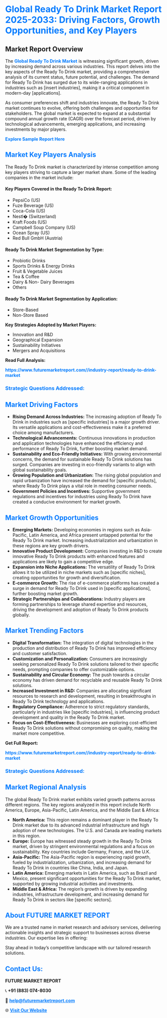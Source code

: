 <h1 style="color: #007BFF;">Global Ready To Drink Market Report 2025-2033: Driving Factors, Growth Opportunities, and Key Players</h1>

<section id="overview">
<h2>Market Report Overview</h2>
<p>The <a href="https://www.futuremarketreport.com//industry-report/ready-to-drink-market" style="color: #007BFF; text-decoration: none;"><strong>Global Ready To Drink Market</strong></a> is witnessing significant growth, driven by increasing demand across various industries. This report delves into the key aspects of the Ready To Drink market, providing a comprehensive analysis of its current status, future potential, and challenges. The demand for Ready To Drink has surged due to its wide-ranging applications in industries such as [insert industries], making it a critical component in modern-day [applications].</p>
<p>As consumer preferences shift and industries innovate, the Ready To Drink market continues to evolve, offering both challenges and opportunities for stakeholders. The global market is expected to expand at a substantial compound annual growth rate (CAGR) over the forecast period, driven by technological advancements, emerging applications, and increasing investments by major players.</p>
</section>

<section id="overview">
<p><a href="https://www.futuremarketreport.com//request-sample/reportId=62989" style="color: #007BFF; text-decoration: none;"><strong>Explore Sample Report Here</strong></a></p>
</section>

<section id="key-players">
<h2 style="color: #007BFF;">Market Key Players Analysis</h2>
<p>The Ready To Drink market is characterized by intense competition among key players striving to capture a larger market share. Some of the leading companies in the market include:</p>
<h4>Key Players Covered in the Ready To Drink Report:</h4>
<ul><li>PepsiCo (US)</li><li>Fuze Beverage (US)</li><li>Coca-Cola (US)</li><li>Nestl� (Switzerland)</li><li>Kraft Foods (US)</li><li>Campbell Soup Company (US)</li><li>Ocean Spray (US)</li><li>Red Bull GmbH (Austria)</li></ul>
<h4>Ready To Drink Market Segmentation by Type:</h4>
<ul><li>Probiotic Drinks</li><li>Sports Drinks &amp; Energy Drinks</li><li>Fruit &amp; Vegetable Juices</li><li>Tea &amp; Coffee</li><li>Dairy &amp; Non- Dairy Beverages</li><li>Others</li></ul>

<h4>Ready To Drink Market Segmentation by Application:</h4>
<ul><li>Store-Based</li><li>Non-Store Based</li></ul>
<p><strong>Key Strategies Adopted by Market Players:</strong></p>
<ul>
<li>Innovation and R&D</li>
<li>Geographical Expansion</li>
<li>Sustainability Initiatives</li>
<li>Mergers and Acquisitions</li>
</ul>
</section>

<section>
<p><strong>Read Full Analysis: </strong></p><a href="https://www.futuremarketreport.com//industry-report/ready-to-drink-market" style="color: #007BFF; text-decoration: none;"><strong>https://www.futuremarketreport.com//industry-report/ready-to-drink-market</strong></a>
<h3 style="color: #007BFF;">Strategic Questions Addressed:</h3>
</section>

<section id="driving-factors">
<h2 style="color: #007BFF;">Market Driving Factors</h2>
<ul>
<li><strong>Rising Demand Across Industries:</strong> The increasing adoption of Ready To Drink in industries such as [specific industries] is a major growth driver. Its versatile applications and cost-effectiveness make it a preferred choice among manufacturers.</li>
<li><strong>Technological Advancements:</strong> Continuous innovations in production and application technologies have enhanced the efficiency and performance of Ready To Drink, further boosting market demand.</li>
<li><strong>Sustainability and Eco-Friendly Initiatives:</strong> With growing environmental concerns, the demand for sustainable Ready To Drink solutions has surged. Companies are investing in eco-friendly variants to align with global sustainability goals.</li>
<li><strong>Growing Population and Urbanization:</strong> The rising global population and rapid urbanization have increased the demand for [specific products], where Ready To Drink plays a vital role in meeting consumer needs.</li>
<li><strong>Government Policies and Incentives:</strong> Supportive government regulations and incentives for industries using Ready To Drink have created a conducive environment for market growth.</li>
</ul>
</section>

<section id="growth-opportunities">
<h2 style="color: #007BFF;">Market Growth Opportunities</h2>
<ul>
<li><strong>Emerging Markets:</strong> Developing economies in regions such as Asia-Pacific, Latin America, and Africa present untapped potential for the Ready To Drink market. Increasing industrialization and urbanization in these regions are key growth drivers.</li>
<li><strong>Innovative Product Development:</strong> Companies investing in R&D to create innovative Ready To Drink products with enhanced features and applications are likely to gain a competitive edge.</li>
<li><strong>Expansion into Niche Applications:</strong> The versatility of Ready To Drink allows it to be utilized in niche markets such as [specific niches], creating opportunities for growth and diversification.</li>
<li><strong>E-commerce Growth:</strong> The rise of e-commerce platforms has created a surge in demand for Ready To Drink used in [specific applications], further boosting market growth.</li>
<li><strong>Strategic Partnerships and Collaborations:</strong> Industry players are forming partnerships to leverage shared expertise and resources, driving the development and adoption of Ready To Drink products globally.</li>
</ul>
</section>

<section id="trending-factors">
<h2 style="color: #007BFF;">Market Trending Factors</h2>
<ul>
<li><strong>Digital Transformation:</strong> The integration of digital technologies in the production and distribution of Ready To Drink has improved efficiency and customer satisfaction.</li>
<li><strong>Customization and Personalization:</strong> Consumers are increasingly seeking personalized Ready To Drink solutions tailored to their specific needs, prompting companies to offer customizable options.</li>
<li><strong>Sustainability and Circular Economy:</strong> The push towards a circular economy has driven demand for recyclable and reusable Ready To Drink solutions.</li>
<li><strong>Increased Investment in R&D:</strong> Companies are allocating significant resources to research and development, resulting in breakthroughs in Ready To Drink technology and applications.</li>
<li><strong>Regulatory Compliance:</strong> Adherence to strict regulatory standards, particularly in industries like [specific industries], is influencing product development and quality in the Ready To Drink market.</li>
<li><strong>Focus on Cost-Effectiveness:</strong> Businesses are exploring cost-efficient Ready To Drink solutions without compromising on quality, making the market more competitive.</li>
</ul>
</section>

<section>
<p><strong>Get Full Report: </strong></p><a href="https://www.futuremarketreport.com//industry-report/ready-to-drink-market" style="color: #007BFF; text-decoration: none;"><strong>https://www.futuremarketreport.com//industry-report/ready-to-drink-market</strong></a>
<h3 style="color: #007BFF;">Strategic Questions Addressed:</h3>
</section>


<section id="regional-analysis">
<h2 style="color: #007BFF;">Market Regional Analysis</h2>
<p>The global Ready To Drink market exhibits varied growth patterns across different regions. The key regions analyzed in this report include North America, Europe, Asia-Pacific, Latin America, and the Middle East & Africa:</p>
<ul>
<li><strong>North America:</strong> This region remains a dominant player in the Ready To Drink market due to its advanced industrial infrastructure and high adoption of new technologies. The U.S. and Canada are leading markets in this region.</li>
<li><strong>Europe:</strong> Europe has witnessed steady growth in the Ready To Drink market, driven by stringent environmental regulations and a focus on sustainability. Key countries include Germany, France, and the U.K.</li>
<li><strong>Asia-Pacific:</strong> The Asia-Pacific region is experiencing rapid growth, fueled by industrialization, urbanization, and increasing demand for Ready To Drink in countries like China, India, and Japan.</li>
<li><strong>Latin America:</strong> Emerging markets in Latin America, such as Brazil and Mexico, present significant opportunities for the Ready To Drink market, supported by growing industrial activities and investments.</li>
<li><strong>Middle East & Africa:</strong> The region’s growth is driven by expanding industries, infrastructure development, and increasing demand for Ready To Drink in sectors like [specific sectors].</li>
</ul>
</section>

<footer>
<h2 style="color: #007BFF;">About FUTURE MARKET REPORT</h2>
<p>We are a trusted name in market research and advisory services, delivering actionable insights and strategic support to businesses across diverse industries. Our expertise lies in offering:</p>

<p>Stay ahead in today’s competitive landscape with our tailored research solutions.</p>

<h2 style="color: #007BFF;">Contact Us:</h2>
<p><strong>FUTURE MARKET REPORT</strong></p>
<p>📞 <strong>+91 (883) 074-8030</strong></p>
<p>📧 <strong><a href="mailto:help@futuremarketreport.com" style="color: #007BFF;">help@futuremarketreport.com</a></strong></p>
<p>🌐 <strong><a href="https://www.futuremarketreport.com/" style="color: #007BFF;">Visit Our Website</a></strong></p>
</footer>